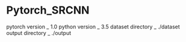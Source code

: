 # Pytorch_SRCNN

pytorch version _ 1.0
python version _ 3.5
dataset directory _ ./dataset
output directory _ ./output

